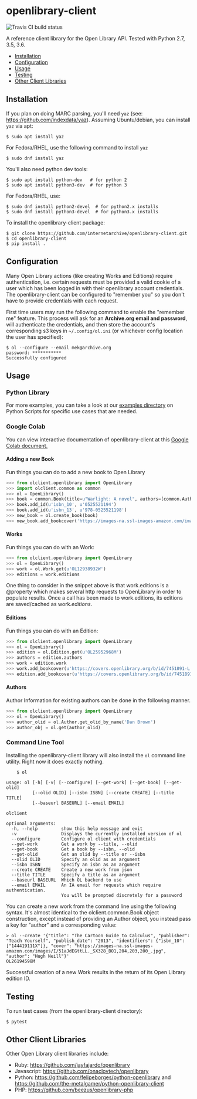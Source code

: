 openlibrary-client
==================

![Travis CI build status](https://travis-ci.org/internetarchive/openlibrary-client.svg?branch=master)

A reference client library for the Open Library API. Tested with Python 2.7, 3.5, 3.6.

- [Installation](#installation)
- [Configuration](#configuration)
- [Usage](#usage)
- [Testing](#testing)
- [Other Client Libraries](#other-client-libraries)

## Installation

If you plan on doing MARC parsing, you'll need `yaz` (see: https://github.com/indexdata/yaz). Assuming Ubuntu/debian, you can install `yaz` via apt:

```
$ sudo apt install yaz
```

For Fedora/RHEL, use the following command to install `yaz`
```
$ sudo dnf install yaz
```

You'll also need python dev tools:

```
$ sudo apt install python-dev   # for python 2
$ sudo apt install python3-dev  # for python 3
```

For Fedora/RHEL, use:
```
$ sudo dnf install python2-devel  # for python2.x installs
$ sudo dnf install python3-devel  # for python3.x installs
```


To install the openlibrary-client package:
```
$ git clone https://github.com/internetarchive/openlibrary-client.git
$ cd openlibrary-client
$ pip install .
```

## Configuration

Many Open Library actions (like creating Works and Editions) require authentication, i.e. certain requests must be provided a valid cookie of a user which has been logged in with their openlibrary account credentials.  The openlibrary-client can be configured to "remember you" so you don't have to provide credentials with each request.

First time users may run the following command to enable the "remember me" feature. This process will ask for an **Archive.org email and password**, will authenticate the credentials, and then store the account's corresponding s3 keys in `~/.config/ol.ini` (or whichever config location the user has specified):

```
$ ol --configure --email mek@archive.org
password: ***********
Successfully configured
```

## Usage

### Python Library

For more examples, you can take a look at our [examples directory](examples/scripts) on Python Scripts for specific use cases that are needed.

### Google Colab

You can view interactive documentation of openlibrary-client at this [Google Colab document.](https://colab.research.google.com/drive/10prZ3JwaV1ATJiR_xC6Y-oU7ApRHwaxG?usp=sharing)

#### Adding a new Book

Fun things you can do to add a new book to Open Library
```python
>>> from olclient.openlibrary import OpenLibrary
>>> import olclient.common as common
>>> ol = OpenLibrary()
>>> book = common.Book(title=u"Warlight: A novel", authors=[common.Author(name=u"Michael Ondaatje")], publisher=u"Deckle Edge", publish_date=u"2018")
>>> book.add_id(u'isbn_10', u'0525521194')
>>> book.add_id(u'isbn_13', u'978-0525521198')
>>> new_book = ol.create_book(book)
>>> new_book.add_bookcover('https://images-na.ssl-images-amazon.com/images/I/51kmM%2BvVRJL._SX337_BO1,204,203,200_.jpg')
```

#### Works

Fun things you can do with an Work:

```python
>>> from olclient.openlibrary import OpenLibrary
>>> ol = OpenLibrary()
>>> work = ol.Work.get(u'OL12938932W')
>>> editions = work.editions
```
One thing to consider in the snippet above is that work.editions is a @property which makes several http requests to OpenLibrary in order to populate results. Once a call has been made to work.editions, its editions are saved/cached as work._editions_.


#### Editions

Fun things you can do with an Edition:
```python
>>> from olclient.openlibrary import OpenLibrary
>>> ol = OpenLibrary()
>>> edition = ol.Edition.get(u'OL25952968M')
>>> authors = edition.authors
>>> work = edition.work
>>> work.add_bookcover(u'https://covers.openlibrary.org/b/id/7451891-L.jpg')
>>> edition.add_bookcover(u'https://covers.openlibrary.org/b/id/7451891-L.jpg')
```

#### Authors

Author Information for existing authors can be done in the following manner.
```python
>>> from olclient.openlibrary import OpenLibrary
>>> ol = OpenLibrary()
>>> author_olid = ol.Author.get_olid_by_name('Dan Brown')
>>> author_obj = ol.get(author_olid)
```

### Command Line Tool

Installing the openlibrary-client library will also install the `ol` command line utility. Right now it does exactly nothing.

```
    $ ol

usage: ol [-h] [-v] [--configure] [--get-work] [--get-book] [--get-olid]
          [--olid OLID] [--isbn ISBN] [--create CREATE] [--title TITLE]
          [--baseurl BASEURL] [--email EMAIL]

olclient

optional arguments:
  -h, --help         show this help message and exit
  -v                 Displays the currently installed version of ol
  --configure        Configure ol client with credentials
  --get-work         Get a work by --title, --olid
  --get-book         Get a book by --isbn, --olid
  --get-olid         Get an olid by --title or --isbn
  --olid OLID        Specify an olid as an argument
  --isbn ISBN        Specify an isbn as an argument
  --create CREATE    Create a new work from json
  --title TITLE      Specify a title as an argument
  --baseurl BASEURL  Which OL backend to use
  --email EMAIL      An IA email for requests which require authentication.
                     You will be prompted discretely for a password
```

You can create a new work from the command line using the following syntax. It's almost identical to the olclient.common.Book object construction, except instead of providing an Author object, you instead pass a key for "author" and a corresponding value:

```
> ol --create '{"title": "The Cartoon Guide to Calculus", "publisher": "Teach Yourself", "publish_date": "2013", "identifiers": {"isbn_10": ["144419111X"]}, "cover": "https://images-na.ssl-images-amazon.com/images/I/51aJdEGttLL._SX328_BO1,204,203,200_.jpg", "author": "Hugh Neill"}'
OL26194598M
```

Successful creation of a new Work results in the return of its Open Library edition ID.

## Testing

To run test cases (from the openlibrary-client directory):

```
$ pytest
```

## Other Client Libraries

Other Open Library client libraries include:
- Ruby: https://github.com/jayfajardo/openlibrary
- Javascript: https://github.com/onaclovtech/openlibrary
- Python: https://github.com/felipeborges/python-openlibrary and https://github.com/the-metalgamer/python-openlibrary-client
- PHP: https://github.com/beezus/openlibrary-php
